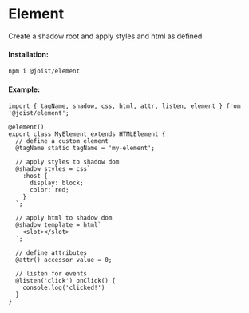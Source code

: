 # Element

Create a shadow root and apply styles and html as defined

#### Installation:

```BASH
npm i @joist/element
```

#### Example:

```TS
import { tagName, shadow, css, html, attr, listen, element } from '@joist/element';

@element()
export class MyElement extends HTMLElement {
  // define a custom element
  @tagName static tagName = 'my-element';

  // apply styles to shadow dom
  @shadow styles = css`
    :host {
      display: block;
      color: red;
    }
  `;

  // apply html to shadow dom
  @shadow template = html`
    <slot></slot>
  `;

  // define attributes
  @attr() accessor value = 0;

  // listen for events
  @listen('click') onClick() {
    console.log('clicked!')
  }
}
```
